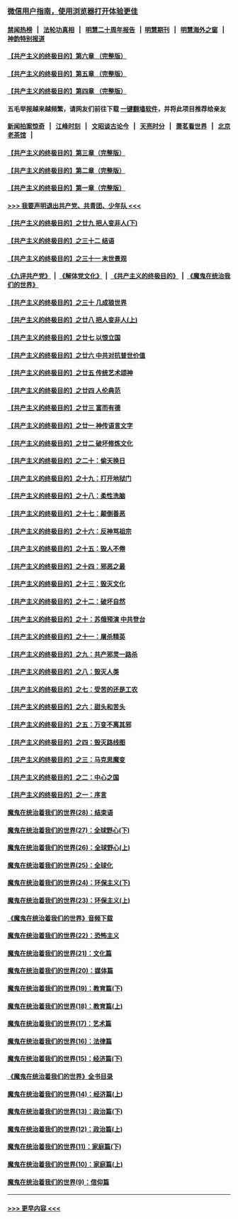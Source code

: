### [微信用户指南，使用浏览器打开体验更佳](https://github.com/gfw-breaker/banned-news1/blob/master/indexes/wechat-guide.md?t=0)
#### [禁闻热榜](热点新闻.md?t=0)  &nbsp;&nbsp;|&nbsp;&nbsp; [法轮功真相](https://github.com/gfw-breaker/truth/blob/master/README.md?t=0) &nbsp;&nbsp;|&nbsp;&nbsp; [明慧二十周年报告](https://github.com/gfw-breaker/mh-reports/blob/master/README.md?t=0) &nbsp;&nbsp;|&nbsp;&nbsp;[明慧期刊](https://github.com/gfw-breaker/mh-qikan) &nbsp;&nbsp;|&nbsp;&nbsp; [明慧海外之窗](https://github.com/gfw-breaker/mh-news/blob/master/README.md?t=0) &nbsp;&nbsp;|&nbsp;&nbsp; [神韵特别报道](https://github.com/gfw-breaker/mh-news/blob/master/shenyun.md?t=0)
#### [【共产主义的终极目的】第六章 （完整版）](../pages/nsc422/n11428913.md?t=02140433) 
#### [【共产主义的终极目的】第五章 （完整版）](../pages/nsc422/n11428912.md?t=02140433) 
#### [【共产主义的终极目的】第四章 （完整版）](../pages/nsc422/n11428907.md?t=02140433) 
#### 五毛举报越来越频繁，请网友们前往下载 [一键翻墙软件](https://github.com/gfw-breaker/ssr-accounts)，并将此项目推荐给亲友
#### [新闻拍案惊奇](https://github.com/gfw-breaker/banned-news1/blob/master/pages/link4.md) &nbsp;&nbsp;|&nbsp;&nbsp; [江峰时刻](https://github.com/gfw-breaker/banned-news1/blob/master/pages/link4.md) &nbsp;&nbsp;|&nbsp;&nbsp; [文昭谈古论今](https://github.com/gfw-breaker/banned-news1/blob/master/pages/link4.md) &nbsp;&nbsp;|&nbsp;&nbsp; [天亮时分](https://github.com/gfw-breaker/banned-news1/blob/master/pages/link4.md) &nbsp;&nbsp;|&nbsp;&nbsp; [萧茗看世界](https://github.com/gfw-breaker/banned-news1/blob/master/pages/link4.md) &nbsp;&nbsp;|&nbsp;&nbsp; [北京老茶馆](https://github.com/gfw-breaker/banned-news1/blob/master/pages/link4.md) &nbsp;&nbsp;|&nbsp;&nbsp; 
#### [【共产主义的终极目的】第三章（完整版）](../pages/nsc422/n11428848.md?t=02140433) 
#### [【共产主义的终极目的】第二章（完整版）](../pages/nsc422/n11428831.md?t=02140433) 
#### [【共产主义的终极目的】第一章（完整版）](../pages/nsc422/n11417651.md?t=02140433) 
#### [>>> 我要声明退出共产党、共青团、少年队 <<<](https://github.com/begood0513/goodnews/blob/master/quit/letter.md) 
#### [【共产主义的终极目的】之廿九 把人变非人(下)](../pages/nsc422/n11344140.md?t=02140433) 
#### [【共产主义的终极目的】之三十二 结语](../pages/nsc422/n11360535.md?t=02140433) 
#### [【共产主义的终极目的】之三十一 末世景观](../pages/nsc422/n11351129.md?t=02140433) 
#### [《九评共产党》](https://github.com/begood0513/9ping.md/blob/master/README.md) &nbsp;|&nbsp; [《解体党文化》](../../../../jtdwh.md/blob/master/README.md)  &nbsp;|&nbsp; [《共产主义的终极目的》](../../../../gczydzjmd.md/blob/master/README.md) &nbsp;|&nbsp; [《魔鬼在统治我们的世界》](../../../../mgztzwmdsj.md/blob/master/README.md) 
#### [【共产主义的终极目的】之三十 几成狼世界](../pages/nsc422/n11348280.md?t=02140433) 
#### [【共产主义的终极目的】之廿八 把人变非人(上)](../pages/nsc422/n11340492.md?t=02140433) 
#### [【共产主义的终极目的】之廿七 以恨立国](../pages/nsc422/n11336944.md?t=02140433) 
#### [【共产主义的终极目的】之廿六 中共对抗普世价值](../pages/nsc422/n11324785.md?t=02140433) 
#### [【共产主义的终极目的】之廿五 传统艺术颂神](../pages/nsc422/n11296396.md?t=02140433) 
#### [【共产主义的终极目的】之廿四 人伦典范](../pages/nsc422/n11296397.md?t=02140433) 
#### [【共产主义的终极目的】之廿三 富而有德](../pages/nsc422/n11283598.md?t=02140433) 
#### [【共产主义的终极目的】之廿一 神传语言文字](../pages/nsc422/n11263265.md?t=02140433) 
#### [【共产主义的终极目的】之廿二 破坏修炼文化](../pages/nsc422/n11245728.md?t=02140433) 
#### [【共产主义的终极目的】之二十：偷天换日](../pages/nsc422/n11238846.md?t=02140433) 
#### [【共产主义的终极目的】之十九：打开地狱门](../pages/nsc422/n11206376.md?t=02140433) 
#### [【共产主义的终极目的】之十八：柔性洗脑](../pages/nsc422/n11199994.md?t=02140433) 
#### [【共产主义的终极目的】之十七：颠倒善恶](../pages/nsc422/n11179782.md?t=02140433) 
#### [【共产主义的终极目的】之十六：反神骂祖宗](../pages/nsc422/n11166798.md?t=02140433) 
#### [【共产主义的终极目的】之十五：毁人不倦](../pages/nsc422/n11166792.md?t=02140433) 
#### [【共产主义的终极目的】之十四：邪恶之最](../pages/nsc422/n11150249.md?t=02140433) 
#### [【共产主义的终极目的】之十三：毁灭文化](../pages/nsc422/n11135227.md?t=02140433) 
#### [【共产主义的终极目的】之十二：破坏自然](../pages/nsc422/n11135214.md?t=02140433) 
#### [【共产主义的终极目的】之十：苏俄预演 中共登台](../pages/nsc422/n11118424.md?t=02140433) 
#### [【共产主义的终极目的】之十一：屠杀精英](../pages/nsc422/n11118442.md?t=02140433) 
#### [【共产主义的终极目的】之九：共产邪灵一路杀](../pages/nsc422/n11114139.md?t=02140433) 
#### [【共产主义的终极目的】之八：毁灭人类](../pages/nsc422/n11108503.md?t=02140433) 
#### [【共产主义的终极目的】之七：受苦的还是工农](../pages/nsc422/n11101809.md?t=02140433) 
#### [【共产主义的终极目的】之六：甜头和苦头](../pages/nsc422/n11096971.md?t=02140433) 
#### [【共产主义的终极目的】之五：万变不离其邪](../pages/nsc422/n11091285.md?t=02140433) 
#### [【共产主义的终极目的】之四：毁灭路线图](../pages/nsc422/n11086284.md?t=02140433) 
#### [【共产主义的终极目的】之三：马克思魔变](../pages/nsc422/n11061941.md?t=02140433) 
#### [【共产主义的终极目的】之二：中心之国](../pages/nsc422/n11047728.md?t=02140433) 
#### [【共产主义的终极目的】之一：序言](../pages/nsc422/n11086077.md?t=02140433) 
#### [魔鬼在统治着我们的世界(28)：结束语](../pages/nsc422/n10936246.md?t=02140433) 
#### [魔鬼在统治着我们的世界(27)：全球野心(下)](../pages/nsc422/n10928319.md?t=02140433) 
#### [魔鬼在统治着我们的世界(26)：全球野心(上)](../pages/nsc422/n10900318.md?t=02140433) 
#### [魔鬼在统治着我们的世界(25)：全球化](../pages/nsc422/n10788205.md?t=02140433) 
#### [魔鬼在统治着我们的世界(24)：环保主义(下)](../pages/nsc422/n10695307.md?t=02140433) 
#### [魔鬼在统治着我们的世界(23)：环保主义(上)](../pages/nsc422/n10688613.md?t=02140433) 
#### [《魔鬼在统治着我们的世界》音频下载](../pages/nsc422/n10635553.md?t=02140433) 
#### [魔鬼在统治着我们的世界(22)：恐怖主义](../pages/nsc422/n10614727.md?t=02140433) 
#### [魔鬼在统治着我们的世界(21)：文化篇](../pages/nsc422/n10597706.md?t=02140433) 
#### [魔鬼在统治着我们的世界(20)：媒体篇](../pages/nsc422/n10586579.md?t=02140433) 
#### [魔鬼在统治着我们的世界(19)：教育篇(下)](../pages/nsc422/n10564808.md?t=02140433) 
#### [魔鬼在统治着我们的世界(18)：教育篇(上)](../pages/nsc422/n10526970.md?t=02140433) 
#### [魔鬼在统治着我们的世界(17)：艺术篇](../pages/nsc422/n10499093.md?t=02140433) 
#### [魔鬼在统治着我们的世界(16)：法律篇](../pages/nsc422/n10485969.md?t=02140433) 
#### [魔鬼在统治着我们的世界(15)：经济篇(下)](../pages/nsc422/n10469975.md?t=02140433) 
#### [《魔鬼在统治着我们的世界》全书目录](../pages/nsc422/n10464261.md?t=02140433) 
#### [魔鬼在统治着我们的世界(14)：经济篇(上)](../pages/nsc422/n10457370.md?t=02140433) 
#### [魔鬼在统治着我们的世界(13)：政治篇(下)](../pages/nsc422/n10448270.md?t=02140433) 
#### [魔鬼在统治着我们的世界(12)：政治篇(上)](../pages/nsc422/n10444576.md?t=02140433) 
#### [魔鬼在统治着我们的世界(11)：家庭篇(下)](../pages/nsc422/n10440961.md?t=02140433) 
#### [魔鬼在统治着我们的世界(10)：家庭篇(上)](../pages/nsc422/n10435448.md?t=02140433) 
#### [魔鬼在统治着我们的世界(9)：信仰篇](../pages/nsc422/n10432159.md?t=02140433) 

----
#### [ >>> 更早内容 <<< ](../indexes/nsc422-earlier.md)
